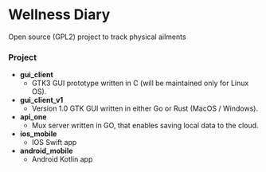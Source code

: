 # Wellness Diary
Open source (GPL2) project to track physical ailments

### Project
- **gui_client**
  - GTK3 GUI prototype written in C (will be maintained only for Linux OS).
- **gui_client_v1**
  - Version 1.0 GTK GUI written in either Go or Rust (MacOS / Windows).
- **api_one**
  - Mux server written in GO, that enables saving local data to the cloud.
- **ios_mobile**
  - IOS Swift app
- **android_mobile**
  - Android Kotlin app
